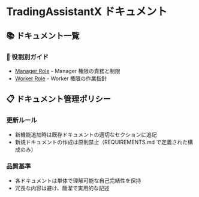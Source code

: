 # TradingAssistantX ドキュメント

## 📚 ドキュメント一覧

### 👥 役割別ガイド

- [Manager Role](./roles/manager-role.md) - Manager 権限の責務と制限
- [Worker Role](./roles/worker-role.md) - Worker 権限の作業指針

## 📋 ドキュメント管理ポリシー

### 更新ルール

- 新機能追加時は既存ドキュメントの適切なセクションに追記
- 新規ドキュメントの作成は原則禁止（REQUIREMENTS.md で定義された構成のみ）

### 品質基準

- 各ドキュメントは単体で理解可能な自己完結性を保持
- 冗長な内容は避け、簡潔で実用的な記述
